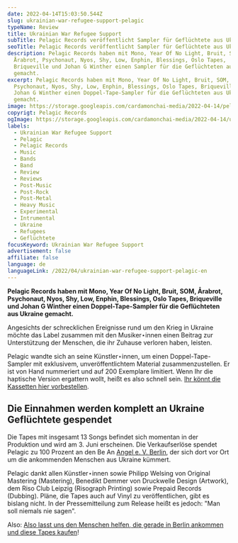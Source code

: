 ```yaml
---
date: 2022-04-14T15:03:50.544Z
slug: ukrainian-war-refugee-support-pelagic
typeName: Review
title: Ukrainian War Refugee Support
subTitle: Pelagic Records veröffentlicht Sampler für Geflüchtete aus Ukraine
seoTitle: Pelagic Records veröffentlicht Sampler für Geflüchtete aus Ukraine
description: Pelagic Records haben mit Mono, Year Of No Light, Bruit, SOM,
  Årabrot, Psychonaut, Nyos, Shy, Low, Enphin, Blessings, Oslo Tapes,
  Briqueville und Johan G Winther einen Sampler für die Geflüchteten aus Ukraine
  gemacht.
excerpt: Pelagic Records haben mit Mono, Year Of No Light, Bruit, SOM, Årabrot,
  Psychonaut, Nyos, Shy, Low, Enphin, Blessings, Oslo Tapes, Briqueville und
  Johan G Winther einen Doppel-Tape-Sampler für die Geflüchteten aus Ukraine
  gemacht.
image: https://storage.googleapis.com/cardamonchai-media/2022-04-14/pelagic-ukraine-jpeg-imagine-d8d8d8_9fa08e_701_800/640.webp
copyrigt: Pelagic Records
ogImage: https://storage.googleapis.com/cardamonchai-media/2022-04-14/ukrainian-war-refugee-support-pelagic-fb-png-imagine-e8f8f8_9aa286_1200_628/640.webp
labels:
  - Ukrainian War Refugee Support
  - Pelagic
  - Pelagic Records
  - Music
  - Bands
  - Band
  - Review
  - Reviews
  - Post-Music
  - Post-Rock
  - Post-Metal
  - Heavy Music
  - Experimental
  - Intrumental
  - Ukraine
  - Refugees
  - Geflüchtete
focusKeyword: Ukrainian War Refugee Support
advertisement: false
affiliate: false
language: de
languageLink: /2022/04/ukrainian-war-refugee-support-pelagic-en
---
```

**Pelagic Records haben mit Mono, Year Of No Light, Bruit, SOM, Årabrot, Psychonaut, Nyos, Shy, Low, Enphin, Blessings, Oslo Tapes, Briqueville und Johan G Winther einen Doppel-Tape-Sampler für die Geflüchteten aus Ukraine gemacht.**

Angesichts der schrecklichen Ereignisse rund um den Krieg in Ukraine möchte das Label zusammen mit den Musiker⋆innen einen Beitrag zur Unterstützung der Menschen, die ihr Zuhause verloren haben, leisten.

Pelagic wandte sich an seine Künstler⋆innen, um einen Doppel-Tape-Sampler mit exklusivem, unveröffentlichtem Material zusammenzustellen. Er ist von Hand nummeriert und auf 200 Exemplare limitiert. Wenn Ihr die haptische Version ergattern wollt, heißt es also schnell sein. [Ihr könnt die Kassetten hier vorbestellen](https://pelagic-records.com/product/pelagic-records-ukrainian-war-refugee-support-a-pelagic-compilation-2xtape/).

## Die Einnahmen werden komplett an Ukraine Geflüchtete gespendet

Die Tapes mit insgesamt 13 Songs befindet sich momentan in der Produktion und wird am 3. Juni erscheinen. Die Verkaufserlöse spendet Pelagic zu 100 Prozent an den Be An [Angel e. V. Berlin](https://beanangel.direct/en/), der sich dort vor Ort um die ankommenden Menschen aus Ukraine kümmert.

Pelagic dankt allen Künstler⋆innen sowie Philipp Welsing von Original Mastering (Mastering), Benedikt Demmer von Druckwelle Design (Artwork), dem Riso Club Leipzig (Risograph Printing) sowie Prepaid Records (Dubbing). Pläne, die Tapes auch auf Vinyl zu veröffentlichen, gibt es bislang nicht. In der Pressemitteilung zum Release heißt es jedoch: "Man soll niemals nie sagen".

Also: [Also lasst uns den Menschen helfen, die gerade in Berlin ankommen und diese Tapes kaufen](https://pelagic-records.com/product/pelagic-records-ukrainian-war-refugee-support-a-pelagic-compilation-2xtape/)!

